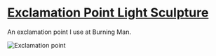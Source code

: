 # [Exclamation Point Light Sculpture](http://glench.com/ExclamationPoint/)

An exclamation point I use at Burning Man.

![Exclamation point](http://glench.com/ExclamationPoint/exclamation_point_burning_man_small.jpg)

